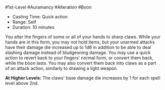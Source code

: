 #1st-Level #Auramancy #Alteration #Boon
 
- Casting Time: Quick action
- Range: Self
- Duration: 10 minutes  

You alter the fingers of some or all of your hands to sharp claws. While your hands are in this form, you may not hold items, but your unarmed attacks have their damage die increased up to 1d6 in addition to be able to deal slashing damage instead of bludgeoning damage.
You may use a quick action to revert back to your fingers' normal form, or convert them back, while the boon lasts. You may also convert them back into claws as a part of an attack action, similarly to drawing a light weapon.
 
**At Higher Levels:** The claws' base damage die increases by 1 for each spell level above 2nd.
